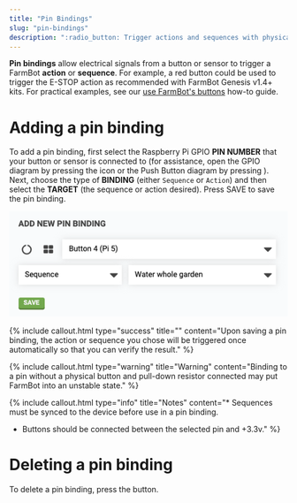 ```yaml
---
title: "Pin Bindings"
slug: "pin-bindings"
description: ":radio_button: Trigger actions and sequences with physical buttons or additional sensors.\n[Open these settings in the app](https://my.farm.bot/app/designer/settings?highlight=pin_bindings)"
---
```


**Pin bindings** allow electrical signals from a button or sensor to trigger a FarmBot **action** or **sequence**. For example, a red button could be used to trigger the <span class="fb-button fb-red">E-STOP</span> action as recommended with FarmBot Genesis v1.4+ kits. For practical examples, see our [use FarmBot's buttons](../../docs/how-to-guides/use-farmbots-buttons.md) how-to guide.

# Adding a pin binding

To add a pin binding, first select the Raspberry Pi GPIO **PIN NUMBER** that your button or sensor is connected to (for assistance, open the GPIO diagram by pressing the <span class="fa fa-th-large"></span> icon or the Push Button diagram by pressing <span class="fa fa-circle-o-notch"></span>). Next, choose the type of **BINDING** (either `Sequence` or `Action`) and then select the **TARGET** (the sequence or action desired). Press <span class="fb-button fb-green">SAVE</span> to save the pin binding.

![pin bindings](_images/pin_bindings.png)

{%
include callout.html
type="success"
title=""
content="Upon saving a pin binding, the action or sequence you chose will be triggered once automatically so that you can verify the result."
%}

{%
include callout.html
type="warning"
title="Warning"
content="Binding to a pin without a physical button and pull-down resistor connected may put FarmBot into an unstable state."
%}

{%
include callout.html
type="info"
title="Notes"
content="* Sequences must be synced to the device before use in a pin binding.
* Buttons should be connected between the selected pin and +3.3v."
%}

# Deleting a pin binding

To delete a pin binding, press the <span class="fb-button fb-red"><i class='fa fa-times'></i></span> button.
